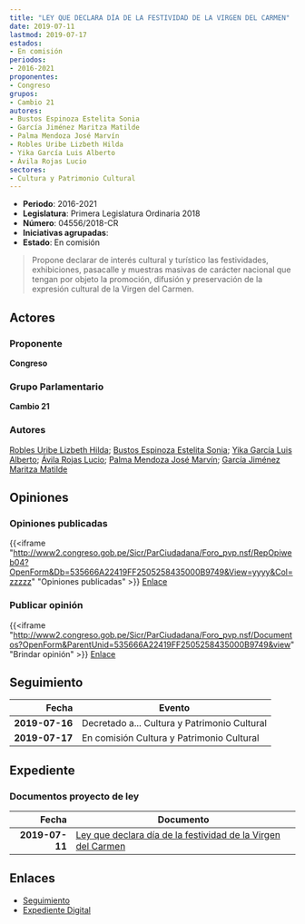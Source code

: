 ```yaml
---
title: "LEY QUE DECLARA DÍA DE LA FESTIVIDAD DE LA VIRGEN DEL CARMEN"
date: 2019-07-11
lastmod: 2019-07-17
estados:
- En comisión
periodos:
- 2016-2021
proponentes:
- Congreso
grupos:
- Cambio 21
autores:
- Bustos Espinoza Estelita Sonia
- García Jiménez Maritza Matilde
- Palma Mendoza José Marvín
- Robles Uribe Lizbeth Hilda
- Yika García Luis Alberto
- Ávila Rojas Lucio
sectores:
- Cultura y Patrimonio Cultural
---
```

- **Periodo**: 2016-2021
- **Legislatura**: Primera Legislatura Ordinaria 2018
- **Número**: 04556/2018-CR
- **Iniciativas agrupadas**: 
- **Estado**: En comisión

> Propone declarar de interés cultural y turístico las festividades, exhibiciones, pasacalle y muestras masivas de carácter nacional que tengan por objeto la promoción, difusión y preservación de la expresión cultural de la Virgen del Carmen.


## Actores

### Proponente

**Congreso**

### Grupo Parlamentario

**Cambio 21**

### Autores

[Robles Uribe Lizbeth Hilda](mailto:mailto:lroblesu@congreso.gob.pe); [Bustos Espinoza Estelita Sonia](mailto:mailto:ebustos@congreso.gob.pe); [Yika García Luis Alberto](mailto:mailto:lyika@congreso.gob.pe); [Ávila Rojas Lucio](mailto:mailto:lavilar@congreso.gob.pe); [Palma Mendoza José Marvín](mailto:mailto:jpalma@congreso.gob.pe); [García Jiménez Maritza Matilde](mailto:mailto:mgarciaj@congreso.gob.pe)

## Opiniones

### Opiniones publicadas

{{<iframe "http://www2.congreso.gob.pe/Sicr/ParCiudadana/Foro_pvp.nsf/RepOpiweb04?OpenForm&Db=535666A22419FF2505258435000B9749&View=yyyy&Col=zzzzz" "Opiniones publicadas" >}}
[Enlace](http://www2.congreso.gob.pe/Sicr/ParCiudadana/Foro_pvp.nsf/RepOpiweb04?OpenForm&Db=535666A22419FF2505258435000B9749&View=yyyy&Col=zzzzz)

### Publicar opinión

{{<iframe "http://www2.congreso.gob.pe/Sicr/ParCiudadana/Foro_pvp.nsf/Documentos?OpenForm&ParentUnid=535666A22419FF2505258435000B9749&view" "Brindar opinión" >}}
[Enlace](http://www2.congreso.gob.pe/Sicr/ParCiudadana/Foro_pvp.nsf/Documentos?OpenForm&ParentUnid=535666A22419FF2505258435000B9749&view)


## Seguimiento

| Fecha | Evento |
|------:|--------|
| **2019-07-16** | Decretado a... Cultura y Patrimonio Cultural |
| **2019-07-17** | En comisión Cultura y Patrimonio Cultural |

## Expediente

### Documentos proyecto de ley

| Fecha | Documento |
|------:|-----------|
| **2019-07-11** | [Ley que declara día de la festividad de la Virgen del Carmen](http://www.leyes.congreso.gob.pe/Documentos/2016_2021/Proyectos_de_Ley_y_de_Resoluciones_Legislativas/PL0455620190711.pdf) |

## Enlaces

- [Seguimiento](http://www2.congreso.gob.pe/Sicr/TraDocEstProc/CLProLey2016.nsf/f7fff46988ca05b1052578e100829cc7/a878c71df8c2740105258435007d64ca?OpenDocument)
- [Expediente Digital](http://www2.congreso.gob.pe/Sicr/TraDocEstProc/Expvirt_2011.nsf/visbusqptramdoc1621/04556?opendocument)


